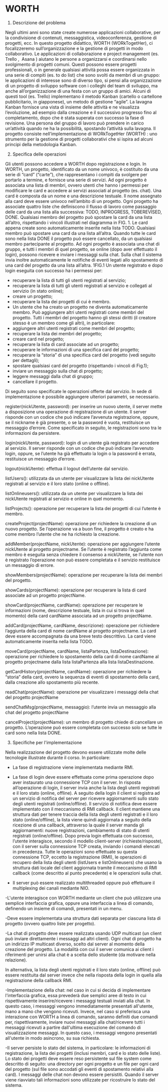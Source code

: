 # WORTH

1. Descrizione del problema

Negli ultimi anni sono state create numerose applicazioni collaborative, per la condivisione di contenuti,
messaggistica, videoconferenza, gestione di progetti, ecc. In questo progetto didattico, WORTH
(WORkTogetHer), ci focalizzeremo sull’organizzazione e la gestione di progetti in modo collaborativo. Le
applicazioni di collaborazione e project management (es. ​ Trello​ , ​ Asana​ ) aiutano le persone a organizzarsi e
coordinarsi nello svolgimento di progetti comuni. Questi possono essere progetti professionali, o in
generale qualsiasi attività possa essere organizzata in una serie di compiti (es. to do list) che sono svolti da
membri di un gruppo: le applicazioni di interesse sono di diverso tipo, si pensi alla organizzazione di un
progetto di sviluppo software con i colleghi del team di sviluppo, ma anche all’organizzazione di una festa
con un gruppo di amici.
Alcuni di questi tool (es. Trello) implementano il metodo Kanban (cartello o cartellone pubblicitario, in
giapponese), un metodo di gestione “agile”. La lavagna Kanban fornisce una vista di insieme delle attività e
ne visualizza l’evoluzione, ad esempio dalla creazione e il successivo progresso fino al completamento,
dopo che è stata superata con successo la fase di revisione. Una persona del gruppo di lavoro può prendere
in carico un’attività quando ne ha la possibilità, spostando l’attività sulla lavagna.
Il progetto consiste nell’implementazione di ​ WORkTogetHer (WORTH)​ : uno strumento per la gestione di
progetti collaborativi che si ispira ad alcuni principi della metodologia Kanban.

2. Specifica delle operazioni

Gli utenti possono accedere a WORTH dopo registrazione e login.
In WORTH, un progetto, identificato da un nome univoco, è costituito da una serie di “card” (“carte”), che
rappresentano i compiti da svolgere per portarlo a termine, e fornisce una serie di servizi. Ad ogni progetto
è associata una lista di membri, ovvero utenti che hanno i permessi per modificare le card e accedere ai
servizi associati al progetto (es. chat).
Una card è composta da un nome e una descrizione testuale. Il nome assegnato alla card deve essere
univoco nell’ambito di un progetto. Ogni progetto ha associate quattro liste che definiscono il flusso di
lavoro come passaggio delle card da una lista alla successiva: TODO, INPROGRESS, TOBEREVISED, DONE.
Qualsiasi membro del progetto può spostare la card da una lista all’altro, rispettando i vincoli illustrati nel
diagramma in FIG. 1.
Le card appena create sono automaticamente inserite nella lista TODO. Qualsiasi membro può spostare una
card da una lista all’altra. Quando tutte le card sono nella lista DONE il progetto può essere cancellato, da
un qualsiasi membro partecipante al progetto.
Ad ogni progetto è associata una chat di gruppo, e tutti i membri di quel progetto, se online (dopo aver
effettuato il login), possono ricevere e inviare i messaggi sulla chat. Sulla chat il sistema invia inoltre
automaticamente le notifiche di eventi legati allo spostamento di una card del progetto da una lista
all’altra.
1FIG.1
Un utente registrato e dopo login eseguita con successo ha i permessi per:
- recuperare la lista di tutti gli utenti registrati al servizio;
- recuperare la lista di tutti gli utenti registrati al servizio e collegati al servizio (in stato online);
- creare un progetto;
- recuperare la lista dei progetti di cui è membro.
- Un utente che ha creato un progetto ne diventa automaticamente membro. Può aggiungere altri utenti registrati come membri del progetto. Tutti i membri del progetto hanno gli stessi diritti (il creatore stesso è un membro come gli altri), in particolare:
- aggiungere altri utenti registrati come membri del progetto;
- recuperare la lista dei membri del progetto;
- creare card nel progetto;
- recuperare la lista di card associate ad un progetto;
- recuperare le informazioni di una specifica card del progetto;
- recuperare la “storia” di una specifica card del progetto (vedi seguito per dettagli);
- spostare qualsiasi card del progetto (rispettando i vincoli di Fig.1);
- inviare un messaggio sulla chat di progetto;
- leggere messaggi dalla chat di gruppo;
- cancellare il progetto.

Di seguito sono specificate le operazioni offerte dal servizio. In sede di implementazione è possibile
aggiungere ulteriori parametri, se necessario.

register(nickUtente, password): per inserire un nuovo utente, il server mette a disposizione una operazione
di registrazione di un utente. Il server risponde con un codice che può indicare l’avvenuta registrazione,
oppure, se il nickname è già presente, o se la password è vuota, restituisce un messaggio d’errore. Come
specificato in seguito, le registrazioni sono tra le informazioni da persistere.

login(nickUtente, password): login di un utente già registrato per accedere al servizio. Il server risponde con
un codice che può indicare l’avvenuto login, oppure, se l’utente ha già effettuato la login o la password è
errata, restituisce un messaggio d’errore.

logout(nickUtente): effettua il logout dell’utente dal servizio.

listUsers(): utilizzata da un utente per visualizzare la lista dei nickUtente registrati al servizio e il loro stato
(online o offline).

listOnlineusers(): utilizzata da un utente per visualizzare la lista dei nickUtente registrati al servizio e online
in quel momento.

listProjects(): operazione per recuperare la lista dei progetti di cui l’utente è membro.

createProject(projectName): operazione per richiedere la creazione di un nuovo progetto. Se l’operazione va a buon fine, il progetto è creato e ha come membro l’utente che ne ha richiesto la creazione.

addMember(projectName, nickUtente): operazione per aggiungere l’utente nickUtente al progetto projectname. Se l’utente è registrato l’aggiunta come membro è eseguita senza chiedere il consenso a nickUtente, se l’utente non è registrato l’operazione non può essere completata e il servizio restituisce un
messaggio di errore.

showMembers(projectName): operazione per recuperare la lista dei membri del progetto.

showCards(projectName): operazione per recuperare la lista di card associate ad un progetto projectName.

showCard(projectName, cardName): operazione per recuperare le informazioni (nome, descrizione testuale, lista in cui si trova in quel momento) della card cardName associata ad un progetto projectName.

addCard(projectName, cardName, descrizione): operazione per richiedere l’aggiunta della card di nome cardName al progetto projectname. La card deve essere accompagnata da una breve testo descrittivo. La card viene automaticamente inserita nella lista TODO.

moveCard(projectName, cardName, listaPartenza, listaDestinazione): operazione per richiedere lo spostamento della card di nome cardName al progetto projectname dalla lista listaPartenza alla lista listaDestinazione.

getCardHistory(projectName, cardName): operazione per richiedere la “storia” della card, ovvero la sequenza di eventi di spostamento della card, dalla creazione allo spostamento più recente.

readChat(projectName): operazione per visualizzare i messaggi della chat del progetto projectName

sendChatMsg(projectName, messaggio): l’utente invia un messaggio alla chat del progetto projectName

cancelProject(projectName): un membro di progetto chiede di cancellare un progetto. L’operazione può essere completata con successo solo se tutte le card sono nella lista DONE.


3. Specifiche per l'implementazione

Nella realizzazione del progetto devono essere utilizzate molte delle tecnologie illustrate durante il corso. In
particolare:
- La fase di registrazione viene implementata mediante RMI.

- La fase di login deve essere effettuata come prima operazione dopo aver instaurato una connessione TCP con il server. In risposta all’operazione di login, il server invia anche la lista degli utenti registrati e il loro stato (online, offline). A seguito della login il client si registra ad un servizio di notifica del server per ricevere aggiornamenti sullo stato degli utenti registrati (online/offline). Il servizio di notifica deve essere implementato con il meccanismo di RMI callback. Il client mantiene una struttura dati per tenere traccia della lista degli utenti registrati e il loro stato (online/offline), la lista viene quindi aggiornata a seguito della ricezione di una callback, attraverso la quale il server manda gli aggiornamenti: nuove registrazioni, cambiamento di stato di utenti registrati (online/offline).
Dopo previa login effettuata con successo, l’utente interagisce, secondo il modello client-server (richieste/risposte), con il server sulla connessione TCP creata, inviando i comandi elencati in precedenza. Tutte le operazioni sono effettuate su questa connessione TCP, eccetto la registrazione (RMI), le operazioni di recupero della lista degli utenti (listUsers e listOnlineusers) che usano la struttura dati locale del client aggiornata tramite il meccanismo di RMI callback (come descritto al punto precedente) e le operazioni sulla chat.

- Il server può essere realizzato multithreaded oppure può effettuare il multiplexing dei canali
mediante NIO.

-L'utente interagisce con WORTH mediante un client che può utilizzare una semplice interfaccia grafica, oppure una interfaccia a linea di comando, definendo un insieme di comandi, presentati in un menu.

-Deve essere implementata una struttura dati separata per ciascuna lista di progetto (ovvero quattro liste per progetto).

-La chat di progetto deve essere realizzata usando UDP multicast (un client può inviare direttamente i messaggi ad altri client). Ogni chat di progetto ha un indirizzo IP multicast diverso, scelto dal server al momento della creazione del progetto. La modalità con cui il server comunica ai client i riferimenti per unirsi alla chat è a scelta dello studente (da motivare nella relazione).


In alternativa, la lista degli utenti registrati e il loro stato (online, offline) può essere restituita dal server invece che nella risposta della login in quella alla registrazione della callback RMI.


-Implementazione della chat: nel caso in cui si decida di implementare l'interfaccia grafica, essa prevederà due semplici aree di testo in cui rispettivamente inserire/ricevere i messaggi testuali inviati alla chat. In questo caso, i messaggi vengono immediatamente presentati all'utente, mano a mano che vengono ricevuti. 
Invece, nel caso si preferisca una interazione con WORTH a linea di comando, saranno definiti due comandi per, rispettivamente, inviare nuovi messaggi alla chat/ricevere tutti i messaggi ricevuti a partire dall'ultima esecuzione del comando di visualizzazione messaggi. In questo caso, i messaggi vengono presentati all'utente in modo asincrono, su sua richiesta.

-Il server persiste lo stato del sistema, in particolare: le informazioni di registrazione, la lista dei progetti (inclusi membri, card e lo stato delle liste). Lo stato dei progetti deve essere reso persistente sul file system come descritto di seguito: una directory per ogni progetto e un file per ogni card del progetto (sul file sono accodati gli eventi di spostamento relativi alla card). 
I messaggi delle chat non devono essere persistiti. Quando il server viene riavviato tali informazioni sono utilizzate per ricostruire lo stato del sistema. 
